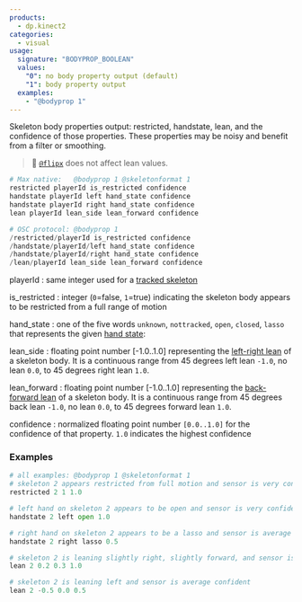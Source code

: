 ```yaml
---
products:
  - dp.kinect2
categories:
  - visual
usage:
  signature: "BODYPROP_BOOLEAN"
  values:
    "0": no body property output (default)
    "1": body property output
  examples:
    - "@bodyprop 1"
---
```


Skeleton body properties output: restricted, handstate, lean, and the
confidence of those properties. These properties may be noisy and benefit
from a filter or smoothing.

> :memo: [`@flipx`](flipx.md) does not affect lean values.

```python
# Max native:   @bodyprop 1 @skeletonformat 1
restricted playerId is_restricted confidence
handstate playerId left hand_state confidence
handstate playerId right hand_state confidence
lean playerId lean_side lean_forward confidence

# OSC protocol: @bodyprop 1
/restricted/playerId is_restricted confidence
/handstate/playerId/left hand_state confidence
/handstate/playerId/right hand_state confidence
/lean/playerId lean_side lean_forward confidence
```

playerId
: same integer used for a [tracked skeleton](skeleton.md#user-identification)

is_restricted
: integer (`0`=false, `1`=true) indicating the skeleton body appears to be restricted from a full range of motion

hand_state
: one of the five words `unknown`, `nottracked`, `open`, `closed`, `lasso` that represents the given
  [hand state](https://learn.microsoft.com/en-us/previous-versions/windows/kinect/dn799273(v=ieb.10)#what-is-handdata):
  
lean_side
: floating point number [-1.0..1.0] representing the
  [left-right lean](https://learn.microsoft.com/en-us/previous-versions/windows/kinect/dn785526(v=ieb.10))
  of a skeleton body. It is a continuous range from 45 degrees left lean `-1.0`, no lean `0.0`, to 45 degrees right lean `1.0`.

lean_forward
: floating point number [-1.0..1.0] representing the
  [back-forward lean](https://learn.microsoft.com/en-us/previous-versions/windows/kinect/dn785526(v=ieb.10))
  of a skeleton body. It is a continuous range from 45 degrees back lean `-1.0`, no lean `0.0`, to 45 degrees forward lean `1.0`.

confidence
: normalized floating point number `[0.0..1.0]` for the confidence of that property. `1.0` indicates the highest confidence

### Examples

```python
# all examples: @bodyprop 1 @skeletonformat 1
# skeleton 2 appears restricted from full motion and sensor is very confident
restricted 2 1 1.0

# left hand on skeleton 2 appears to be open and sensor is very confident
handstate 2 left open 1.0

# right hand on skeleton 2 appears to be a lasso and sensor is average confident
handstate 2 right lasso 0.5

# skeleton 2 is leaning slightly right, slightly forward, and sensor is very confident
lean 2 0.2 0.3 1.0

# skeleton 2 is leaning left and sensor is average confident
lean 2 -0.5 0.0 0.5
```
